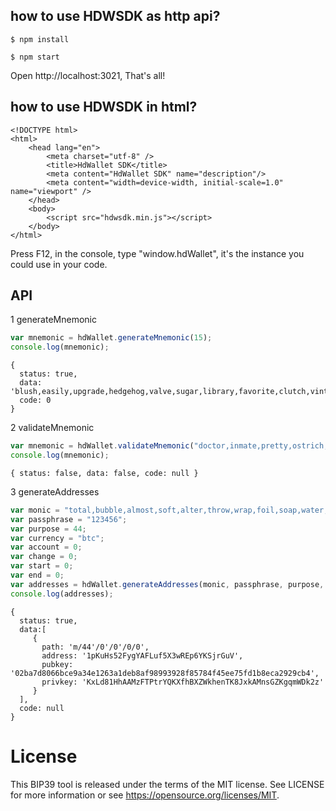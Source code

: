 ## how to use HDWSDK as http api?

```
$ npm install

$ npm start
```

Open http://localhost:3021, That's all!

## how to use HDWSDK in html?

```
<!DOCTYPE html>
<html>
    <head lang="en">
        <meta charset="utf-8" />
        <title>HdWallet SDK</title>
        <meta content="HdWallet SDK" name="description"/>
        <meta content="width=device-width, initial-scale=1.0" name="viewport" />
    </head>
    <body>
        <script src="hdwsdk.min.js"></script>
    </body>
</html>
```

Press F12, in the console, type "window.hdWallet", it's the instance you could use in your code.

## API ##

1 generateMnemonic

```javascript
var mnemonic = hdWallet.generateMnemonic(15);
console.log(mnemonic);
```

```
{
  status: true,
  data: 'blush,easily,upgrade,hedgehog,valve,sugar,library,favorite,clutch,vintage,stereo,series',
  code: 0 
}
```

2 validateMnemonic

```javascript
var mnemonic = hdWallet.validateMnemonic("doctor,inmate,pretty,ostrich,enroll");
console.log(mnemonic);
```

```
{ status: false, data: false, code: null }
```

3 generateAddresses

```javascript
var monic = "total,bubble,almost,soft,alter,throw,wrap,foil,soap,water,exist,mountain,fossil,hybrid,young";
var passphrase = "123456";
var purpose = 44;
var currency = "btc";
var account = 0;
var change = 0;
var start = 0;
var end = 0;
var addresses = hdWallet.generateAddresses(monic, passphrase, purpose, currency, account, change, start, end);
console.log(addresses);
```

```
{ 
  status: true,
  data:[
     {
       path: 'm/44'/0'/0'/0/0',
       address: '1pKuHs52FygYAFLuf5X3wREp6YKSjrGuV',
       pubkey: '02ba7d8066bce9a34e1263a1deb8af98993928f85784f45ee75fd1b8eca2929cb4',
       privkey: 'KxLd81HhAAMzFTPtrYQKXfhBXZWkhenTK8JxkAMnsGZKgqmWDk2z' 
     } 
  ],
  code: null 
}
```

# License

This BIP39 tool is released under the terms of the MIT license. See LICENSE for
more information or see https://opensource.org/licenses/MIT.
